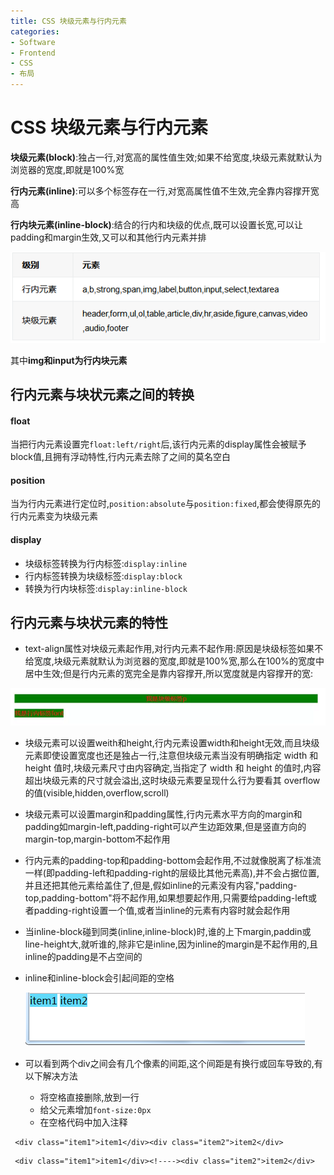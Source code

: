 ```yaml
---
title: CSS 块级元素与行内元素
categories:
- Software
- Frontend
- CSS
- 布局
---
```

# CSS 块级元素与行内元素

**块级元素(block)**:独占一行,对宽高的属性值生效;如果不给宽度,块级元素就默认为浏览器的宽度,即就是100%宽

**行内元素(inline)**:可以多个标签存在一行,对宽高属性值不生效,完全靠内容撑开宽高

**行内块元素(inline-block)**:结合的行内和块级的优点,既可以设置长宽,可以让padding和margin生效,又可以和其他行内元素并排

![](https://raw.githubusercontent.com/LuShan123888/Files/main/Pictures/2021-02-23-2020-12-10-bVbbW3s-20200915182549386.png)

其中**img和input为行内块元素**

## 行内元素与块状元素之间的转换

#### float

当把行内元素设置完`float:left/right`后,该行内元素的display属性会被赋予block值,且拥有浮动特性,行内元素去除了之间的莫名空白

#### position

 当为行内元素进行定位时,`position:absolute`与`position:fixed`,都会使得原先的行内元素变为块级元素

#### display

- 块级标签转换为行内标签:`display:inline`
- 行内标签转换为块级标签:`display:block`
- 转换为行内块标签:`display:inline-block`

## 行内元素与块状元素的特性

- text-align属性对块级元素起作用,对行内元素不起作用:原因是块级标签如果不给宽度,块级元素就默认为浏览器的宽度,即就是100%宽,那么在100%的宽度中居中生效;但是行内元素的宽完全是靠内容撑开,所以宽度就是内容撑开的宽:

![](https://raw.githubusercontent.com/LuShan123888/Files/main/Pictures/2021-02-23-2020-12-10-bVbbW3I-20200915182549403.png)

- 块级元素可以设置weith和height,行内元素设置width和height无效,而且块级元素即使设置宽度也还是独占一行,注意但块级元素当没有明确指定 width 和 height 值时,块级元素尺寸由内容确定,当指定了 width 和 height 的值时,内容超出块级元素的尺寸就会溢出,这时块级元素要呈现什么行为要看其 overflow 的值(visible,hidden,overflow,scroll)

- 块级元素可以设置margin和padding属性,行内元素水平方向的margin和padding如margin-left,padding-right可以产生边距效果,但是竖直方向的margin-top,margin-bottom不起作用

- 行内元素的padding-top和padding-bottom会起作用,不过就像脱离了标准流一样(即padding-left和padding-right的层级比其他元素高),并不会占据位置,并且还把其他元素给盖住了,但是,假如inline的元素没有内容,"padding-top,padding-bottom"将不起作用,如果想要起作用,只需要给padding-left或者padding-right设置一个值,或者当inline的元素有内容时就会起作用

- 当inline-block碰到同类(inline,inline-block)时,谁的上下margin,paddin或line-height大,就听谁的,除非它是inline,因为inline的margin是不起作用的,且inline的padding是不占空间的

- inline和inline-block会引起间距的空格

    ![](https://raw.githubusercontent.com/LuShan123888/Files/main/Pictures/2021-02-23-2020-12-10-bVbbW4l.png)

- 可以看到两个div之间会有几个像素的间距,这个间距是有换行或回车导致的,有以下解决方法

    - 将空格直接删除,放到一行
    - 给父元素增加`font-size:0px`
    - 在空格代码中加入注释

```
 <div class="item1">item1</div><div class="item2">item2</div>
```

```
 <div class="item1">item1</div><!----><div class="item2">item2</div>
```
